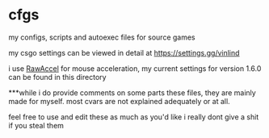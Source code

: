 # cfgs
my configs, scripts and autoexec files for source games

my csgo settings can be viewed in detail at https://settings.gg/vinlind

i use [RawAccel](https://github.com/a1xd/rawaccel) for mouse acceleration, my current settings for version 1.6.0 can be found in this directory

***while i do provide comments on some parts these files, they are mainly made for myself. most cvars are not explained adequately or at all.

feel free to use and edit these as much as you'd like i really dont give a shit if you steal them
